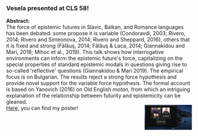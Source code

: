 ### Vesela presented at CLS 58!

**Abstract:** <br>
The force of epistemic futures in Slavic, Balkan, and Romance languages has been debated: some propose it is variable (Condoravdi, 2003; Rivero, 2014; 
Rivero and Simeonova, 2014; Rivero and Sheppard, 2016), others that it is fixed and strong (Fălăuş, 2014; Fălăuş & Laca, 2014; Giannakidou and Mari, 2018; 
Mihoc et al., 2019). This talk shows how interrogative environments can inform the epistemic future's force, capitalizing on the special properties of 
standard epistemic modals in questions giving rise to so-called 'reflective' questions (Giannakidou & Mari 2019). The empirical focus is on Bulgarian. 
The results reject a strong force hypothesis and provide novel support for the variable force hypothesis. The formal account is based on Yanovich 
(2016) on Old English *motan*, from which an intriguing explanation of the relationship between futurity and epistemicity can be gleaned. <br>
<img src="../images/screenshot_talk_ves.png" alt="a screenshot of my online talk" style="width: 128px; float: right;">
<a href= "../images/poster_ves.pdf"> Here</a>, you can find my poster! 
